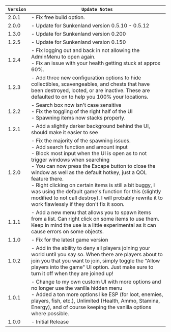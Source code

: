 | `Version` | `Update Notes`                                                                                                                                                                                                                                                                                                                                                                                                                                                                                                                      |
|-----------|-------------------------------------------------------------------------------------------------------------------------------------------------------------------------------------------------------------------------------------------------------------------------------------------------------------------------------------------------------------------------------------------------------------------------------------------------------------------------------------------------------------------------------------|
| 2.0.1     | - Fix free build option.                                                                                                                                                                                                                                                                                                                                                                                                                                                                                                            |
| 2.0.0     | - Update for Sunkenland version 0.5.10 - 0.5.12                                                                                                                                                                                                                                                                                                                                                                                                                                                                                     |
| 1.3.0     | - Update for Sunkenland version 0.200                                                                                                                                                                                                                                                                                                                                                                                                                                                                                               |
| 1.2.5     | - Update for Sunkenland version 0.150                                                                                                                                                                                                                                                                                                                                                                                                                                                                                               |
| 1.2.4     | - Fix logging out and back in not allowing the AdminMenu to open again.<br/> - Fix an issue with your health getting stuck at approx 60%.                                                                                                                                                                                                                                                                                                                                                                                           |
| 1.2.3     | - Add three new configuration options to hide collectibles, scavengeables, and chests that have been destroyed, looted, or are inactive. These are defaulted to on to help you 100% your locations.                                                                                                                                                                                                                                                                                                                                 |
| 1.2.2     | - Search box now isn't case sensitive<br/> - Fix the toggling of the right half of the UI<br/> - Spawning items now stacks properly.                                                                                                                                                                                                                                                                                                                                                                                                |
| 1.2.1     | - Add a slightly darker background behind the UI, should make it easier to see                                                                                                                                                                                                                                                                                                                                                                                                                                                      |
| 1.2.0     | - Fix the majority of the spawning issues.<br/> - Add search function and amount input<br/> - Block most input when the UI is open as to not trigger windows when searching<br/> - You can now press the Escape button to close the window as well as the default hotkey, just a QOL feature there.<br/> - Right clicking on certain items is still a bit buggy, I was using the default game's function for this (slightly modified to not call destroy). I will probably rewrite it to work flawlessly if they don't fix it soon. |
| 1.1.1     | - Add a new menu that allows you to spawn items from a list. Can right click on some items to use them. Keep in mind the use is a little experimental as it can cause errors on some objects.                                                                                                                                                                                                                                                                                                                                       |
| 1.1.0     | - Fix for the latest game version                                                                                                                                                                                                                                                                                                                                                                                                                                                                                                   |
| 1.0.2     | - Add in the ability to deny all players joining your world until you say so. When there are players about to join you that you want to join, simply toggle the "Allow players into the game" UI option. Just make sure to turn it off when they are joined up!                                                                                                                                                                                                                                                                     |
| 1.0.1     | - Change to my own custom UI with more options and no longer use the vanilla hidden menu<br/> - Added a ton more options like ESP (for loot, enemies, players, fish, etc.), Unlimited (Health, Ammo, Stamina, Energy), and of course keeping the vanilla options where possible.                                                                                                                                                                                                                                                    |
| 1.0.0     | - Initial Release                                                                                                                                                                                                                                                                                                                                                                                                                                                                                                                   |